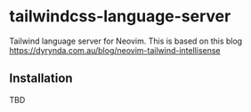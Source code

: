 # tailwindcss-language-server

Tailwind language server for Neovim. This is based on this blog https://dyrynda.com.au/blog/neovim-tailwind-intellisense

## Installation

TBD
